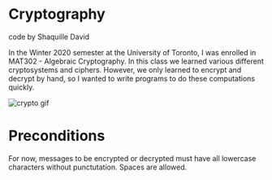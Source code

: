 # Cryptography
code by Shaquille David

In the Winter 2020 semester at the University of Toronto, I was enrolled in MAT302 - Algebraic Cryptography. In this class we learned various different cryptosystems and ciphers. However, we only learned to encrypt and decrypt by hand, so I wanted to write programs to do these computations quickly.

![crypto gif](https://user-images.githubusercontent.com/47598577/98701222-0a74a980-2347-11eb-8e4a-be466fbc74c4.gif)

# Preconditions
For now, messages to be encrypted or decrypted must have all lowercase characters without punctutation. Spaces are allowed.
